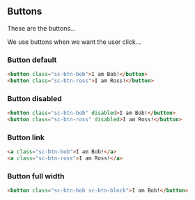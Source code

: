 ## Buttons

These are the buttons...

We use buttons when we want the user click...

### Button default
```html
<button class="sc-btn-bob">I am Bob!</button>
<button class="sc-btn-ross">I am Ross!</button>
```

### Button disabled
```html
<button class="sc-btn-bob" disabled>I am Bob!</button>
<button class="sc-btn-ross" disabled>I am Ross!</button>
```

### Button link
```html
<a class="sc-btn-bob">I am Bob!</a>
<a class="sc-btn-ross">I am Ross!</a>
```

### Button full width
```html
<button class="sc-btn-bob sc-btn-block">I am Bob!</button>
```


